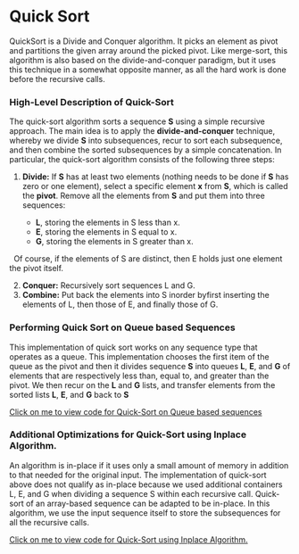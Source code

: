 # Quick Sort
QuickSort is a Divide and Conquer algorithm. It picks an element as pivot and partitions the given array around the picked pivot. Like merge-sort, this algorithm is also based on the divide-and-conquer paradigm, but it uses this technique in a somewhat opposite manner, as all the hard work is done before the recursive calls.

### High-Level Description of Quick-Sort
The quick-sort algorithm sorts a sequence **S** using a simple recursive approach. The main idea is to apply the **divide-and-conquer** technique, whereby we divide **S** into subsequences, recur to sort each subsequence, and then combine the sorted subsequences by a simple concatenation.
In particular, the quick-sort algorithm consists of the following three steps:

   1. **Divide:** If **S** has at least two elements (nothing needs to be done if **S** has zero or one element), select a specific element **x** from **S**, which is called the **pivot**.
   Remove all the elements from **S** and put them into three sequences:

      - **L**, storing the elements in S less than x.
      - **E**, storing the elements in S equal to x.
      - **G**, storing the elements in S greater than x.
   
     Of course, if the elements of S are distinct, then E holds just one element the pivot itself.

   2. **Conquer:** Recursively sort sequences L and G.
   3. **Combine:** Put back the elements into S inorder byfirst inserting the elements of L, then those of E, and finally those of G.

### Performing Quick Sort on Queue based Sequences
This implementation of quick sort works on any sequence type that operates as a queue. This implementation chooses the first item of the queue as the pivot and then it divides sequence **S** into queues **L**, **E**, and **G** of elements that are respectively less than, equal to, and greater than the pivot. We then recur on the **L** and **G** lists, and transfer elements from the sorted lists **L**, **E**, and **G** back to **S**

[Click on me to view code for Quick-Sort on Queue based sequences](https://github.com/koyagabriel/assessment/blob/299f5706f47d5a567b56c1b5e7e468a2c7d75a6a/D3%20Assessment/sort%20algorithms/quick_sort.py#L34)

### Additional Optimizations for Quick-Sort using Inplace Algorithm.
An algorithm is in-place if it uses only a small amount of memory in addition to that needed for the original input. The implementation of quick-sort above does not qualify as in-place because we used additional containers L, E, and G when dividing a sequence S within each recursive call. Quick-sort of an array-based sequence can be adapted to be in-place.
In this algorithm, we use the input sequence itself to store the subsequences for all the recursive calls.

[Click on me to view code for Quick-Sort using Inplace Algorithm.](https://github.com/koyagabriel/assessment/blob/299f5706f47d5a567b56c1b5e7e468a2c7d75a6a/D3%20Assessment/sort%20algorithms/quick_sort.py#L86)

